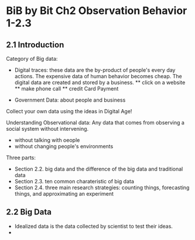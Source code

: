 # BiB by Bit Ch2 Observation Behavior 1-2.3

## 2.1 Introduction 

Category of Big data:

* Digital traces: 
these data are the by-product of people's every day actions.
The expensive data of human behavior becomes cheap. The digital data are created and stored by a business.
** click on a website
** make phone call
** credit Card Payment

* Government Data: 
about people and business

Collect your own data using the ideas in Digital Age!

Understanding Observational data:
Any data that comes from observing a social system without intervening.
* without talking with oeople
* without changing people's environments

Three parts:
* Section 2.2. big data and the difference of the big data and traditional data
* Section 2.3. ten common charateristic of big data
* Section 2.4. three main research strategies: counting things, forecasting things, and approximating an experiment

## 2.2 Big Data

* Idealized data is the data collected by scientist to test their ideas. 
* 




